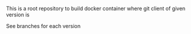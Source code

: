 This is a root repository to build docker container where git client of given version is

See branches for each version

